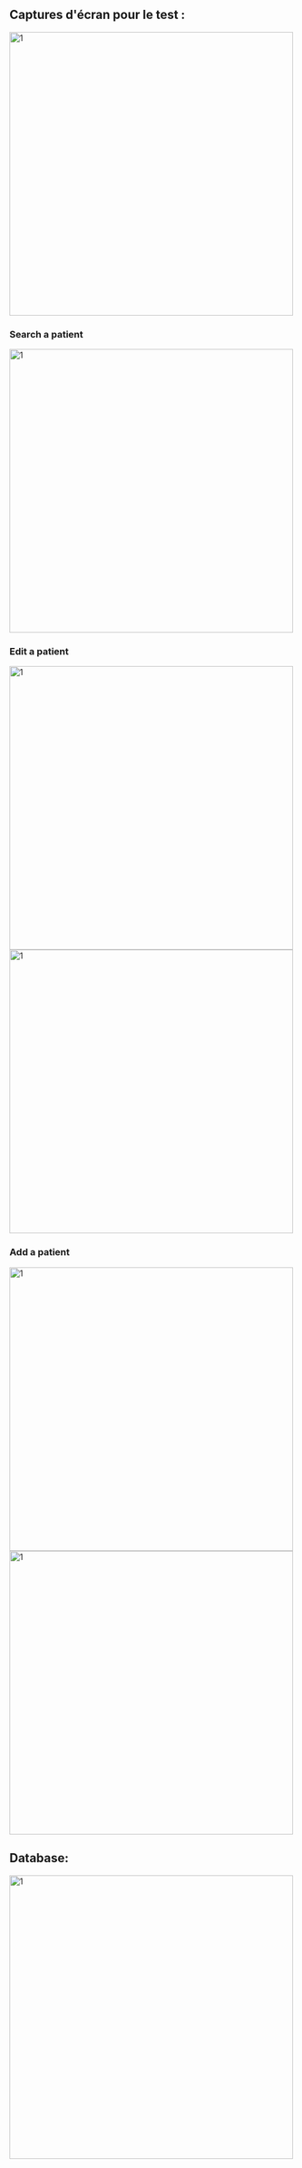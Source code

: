 <h2>Captures d'écran pour le test :</h2>
<img src="Spring-MVC-Spring-Data-JPA-Thymeleaf/tree/main/listpatient.png" width="500" alt="1">
<h3>Search a patient</h3>
<img src="tp3/images/searchpatient.png" width="500" alt="1">
<h3>Edit a patient</h3>
<img src="tp3/images/editpatient.png" width="500" alt="1">
<img src="tp3/images/conditionedit.png" width="500" alt="1">
<h3>Add a patient</h3>
<img src="tp3/images/contionajoutpatient.png" width="500" alt="1">
<img src="tp3/images/condition.png" width="500" alt="1">

<h2>Database:</h2>
<img src="tp3/images/bdd.png" width="500" alt="1">
